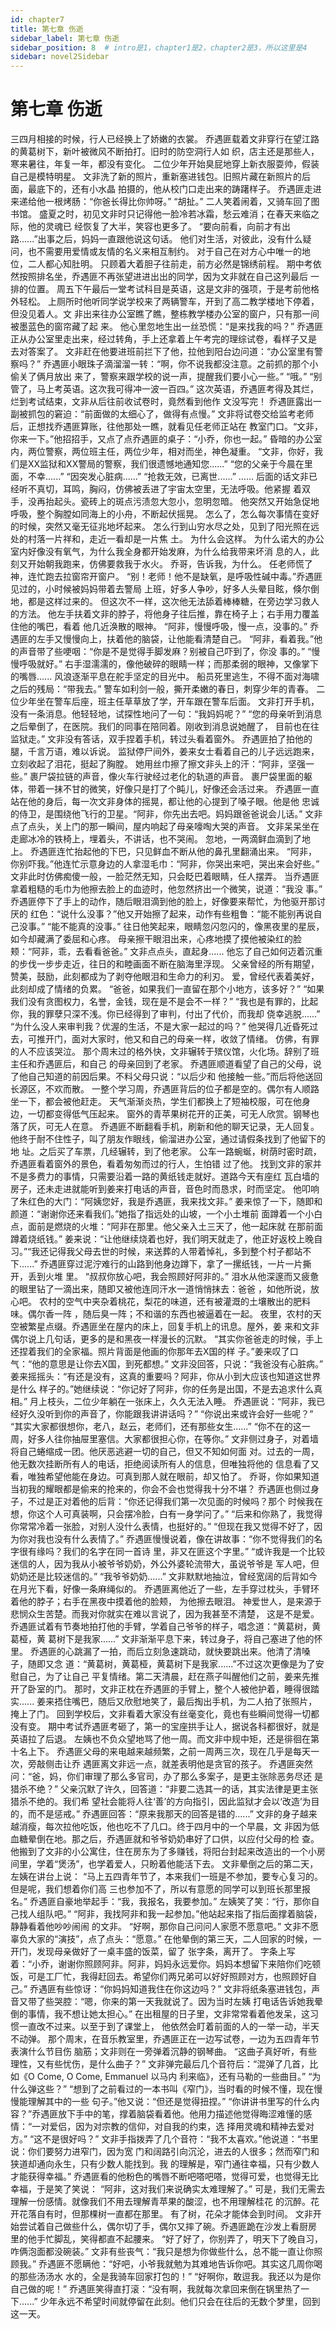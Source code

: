 ```yaml
---
id: chapter7
title: 第七章 伤逝
sidebar_label: 第七章 伤逝
sidebar_position: 8  # intro是1，chapter1是2，chapter2是3，所以这里是4
sidebar: novel2Sidebar
---
```


# 第七章 伤逝

三四月相接的时候，行人已经换上了娇嫩的衣裳。
乔遇匪载着文非穿行在望江路的黄葛树下，新叶被微风不断拍打。旧时的防空洞行人如
织，店主还是那些人，寒来暑往，年复一年，都没有变化。
二位少年开始臭屁地穿上新衣服耍帅，假装自己是模特明星。
文非洗了新的照片，重新塞进钱包。旧照片藏在新照片的后面，最底下的，还有小水晶
拍摄的，他从校门口走出来的踌躇样子。
乔遇匪走进来递给他一根烤肠：“你爸长得比你帅呀。”
“胡扯。”
二人笑着闹着，又骑车回了图书馆。
盛夏之时，初见文非时只记得他一脸冷若冰霜，愁云难消；在春天来临之际，他的灵魂已
经恢复了大半，笑容也更多了。
“要向前看，向前才有出路......”出事之后，妈妈一直跟他说这句话。
他们对生活，对彼此，没有什么疑问，也不需要用爱情或友情的名义来相互制约。
对于自己在对方心中唯一的地位，二人都心知肚明。
只顾着大着胆子往前走，前方必然是锦绣前程。
期中考依然按照排名坐，乔遇匪不再张望进进出出的同学，因为文非就在自己这列最后
一排的位置。
周五下午最后一堂考试科目是英语，这是文非的强项，于是考前他格外轻松。
上厕所时他听同学说学校来了两辆警车，开到了高二教学楼地下停着，但没见着人。文
非出来往办公室瞧了瞧，整栋教学楼办公室的窗户，只有那一间被墨蓝色的窗帘藏了起
来。
他心里忽地生出一丝恐慌：“是来找我的吗？”
乔遇匪正从办公室里走出来，经过转角，手上还拿着上午考完的理综试卷，看样子又是
去对答案了。
文非赶在他要进班前拦下了他，拉他到阳台边问道：“办公室里有警察吗？”
乔遇匪小眼珠子滴溜溜一转：“啊，你不说我都没注意。之前抓的那个小偷关了俩月放出
来了，警察来跟学校的说一声，提醒我们要小心一些。”
“哦。”
“别管了，马上考英语。这次我可得冲一波一百四。”
这次英语，乔遇匪考得及其烂，烂到考试结束，文非从后往前收试卷时，竟然看到他作
文没写完！
乔遇匪露出一副被抓包的窘迫：“前面做的太细心了，做得有点慢。”
文非将试卷交给监考老师后，正想找乔遇匪算账，往他那处一瞧，就看见任老师正站在
教室门口。“文非，你来一下。”他招招手，又点了点乔遇匪的桌子：“小乔，你也一起。”
昏暗的办公室内，两位警察，两位班主任，两位少年，相对而坐，神色凝重。
“文非，你好，我们是XX监狱和XX警局的警察，我们很遗憾地通知您......”
“您的父亲于今晨在里面，不幸......”
“因突发心脏病......”
“抢救无效，已离世......”
……
后面的话文非已经听不真切，耳鸣，胸闷，仿佛被丢进了宇宙太空里，无法呼吸。他紧握
着双手，没再抬起头。瓷砖上的斑点污渍忽大忽小，忽明忽暗。
他突然又开始急促地呼吸，整个胸膛如同海上的小舟，不断起伏摇晃。
怎么了，怎么每次事情在变好的时候，突然又毫无征兆地坏起来。
怎么行到山穷水尽之处，见到了阳光照在远处的村落一片祥和，走近一看却是一片焦
土。
为什么会这样。
为什么诺大的办公室内好像没有氧气，为什么我全身都开始发麻，为什么给我带来坏消
息的人，此刻又开始朝我跑来，仿佛要救我于水火。
乔哥，告诉我，为什么。
任老师慌了神，连忙跑去拉窗帘开窗户。
“别！老师！他不是缺氧，是呼吸性碱中毒。”乔遇匪见过的，小时候被妈妈带着去警局
上班，好多人争吵，好多人头晕目眩，倏尔倒地，都是这样过来的。
但这次不一样，这次他无法舔着棒棒糖，在旁边学习救人的方法。
他左手扶着文非的脖子，将他身子往后推，靠在椅子上；右手用力覆盖住他的嘴巴，看着
他几近涣散的眼神。
“阿非，慢慢呼吸，慢一点，没事的。”
乔遇匪的左手又慢慢向上，扶着他的脑袋，让他能看清楚自己。
“阿非，看着我。”他的声音带了些哽咽：“你是不是觉得手脚发麻？别被自己吓到了，你没
事的。”
“慢慢呼吸就好。”
右手湿濡濡的，像他破碎的眼睛一样；而那柔弱的眼神，又像掌下的嘴唇......
风浪逐渐平息在舵手坚定的目光中。
船员死里逃生，不得不面对海啸之后的残局：“带我去。”
警车如利剑一般，撕开柔嫩的春日，刺穿少年的青春。
二位少年坐在警车后座，班主任草草放了学，开车跟在警车后面。
文非打开手机，没有一条消息。他轻轻地，试探性地问了一句：“我妈妈呢？”
“您的母亲听到消息之后晕倒了，在医院。我们的同事在陪同着。刚收到消息说她醒了，
目前也在往监狱走。”
文非没有答话，双手捏着手机，转过头看着窗外。
乔遇匪拍了拍他的腿，千言万语，难以诉说。
监狱停尸间外，姜来女士看着自己的儿子远远跑来，立刻收起了泪花，挺起了胸膛。
她用丝巾擦了擦文非头上的汗：“阿非，坚强一些。”
裹尸袋拉链的声音，像火车行驶经过老化的轨道的声音。
裹尸袋里面的躯体，带着一抹不甘的微笑，好像只是打了个盹儿，好像还会活过来。
乔遇匪一直站在他的身后，每一次文非身体的摇晃，都让他的心提到了嗓子眼。他是他
忠诚的侍卫，是围绕他飞行的卫星。“阿非，你先出去吧。妈妈跟爸爸说会儿话。”
文非点了点头，关上门的那一瞬间，屋内响起了母亲嚎啕大哭的声音。
文非呆呆坐在走廊冰冷的铁椅上，埋着头，不讲话，也不哭闹。
忽地，一两滴鲜血滴到了地上。
乔遇匪连忙抬起他的下巴，只见鲜血不断从他的鼻孔里翻涌出来。
“阿非，你别吓我。”他连忙示意身边的人拿湿毛巾：“阿非，你哭出来吧，哭出来会好些。”
文非此时仿佛痴傻一般，一脸茫然无知，只会眨巴着眼睛，任人摆弄。
当乔遇匪拿着粗糙的毛巾为他擦去脸上的血迹时，他忽然挤出一个微笑，说道：“我没
事。”
乔遇匪停下了手上的动作，随后眼泪滴到他的脸上，好像要来帮忙，为他驱开那讨厌的
红色：“说什么没事？”他又开始擦了起来，动作有些粗鲁：“能不能别再说自己没事。”
“能不能真的没事。”
往日他笑起来，眼睛忽闪忽闪的，像黑夜里的星辰，如今却藏满了委屈和心疼。
母亲擦干眼泪出来，心疼地摸了摸他被染红的脸颊：“阿非，乖，去看看爸爸。”
文非点点头，直起身......
他忘了自己如何迈着沉重的步伐一步步走近，往日的和睦画面不断在脑海里浮现。
父亲曾经的所有期望，赞美，鼓励，此刻都成为了剥夺他眼泪和生命力的利刃。
爱，曾经代表着美好，此刻却成了情绪的负累。
“爸爸，如果我们一直留在那个小地方，该多好？”
“如果我们没有贪图权力，名誉，金钱，现在是不是会不一样？”
“我也是有罪的，比起你，我的罪孽只深不浅。你已经得到了审判，付出了代价，而我却
侥幸逃脱......”
“为什么没人来审判我？优渥的生活，不是大家一起过的吗？”
他哭得几近昏死过去，可推开门，面对大家时，他又和自己的母亲一样，收敛了情绪。
仿佛，有罪的人不应该哭泣。
那个周末过的格外快，文非辗转于殡仪馆，火化场。辞别了班主任和乔遇匪后，和自己
的母亲回到了老家。
乔遇匪顺道看望了自己的父母，说了他自己知道的前因后果。不料父母只说：“以后少和
他接触一些。”而后将他送回长源区，不欢而散。
一整个学习周，乔遇匪背后的位子都是空的。偶尔有人顺路坐一下，都会被他赶走。
天气渐渐炎热，学生们都换上了短袖校服，可在他身边，一切都变得低气压起来。
窗外的青苹果树花开的正美，可无人欣赏。钢琴也落了灰，可无人在意。
乔遇匪不断翻看手机，刷新和他的聊天记录，无人回复。
他终于耐不住性子，叫了朋友作眼线，偷溜进办公室，通过请假条找到了他留下的地
址。之后买了车票，几经辗转，到了他老家。
公车一路蜿蜒，树荫时密时疏，乔遇匪看着窗外的景色，看着匆匆而过的行人，生怕错
过了他。
找到文非的家并不是多费力的事情，只需要沿着一路的黄纸钱走就好。道路今天有座红
瓦白墙的房子，还未走进就能听到姜来打电话的声音，音色时而恳求，时而坚定。
他叩响了朱红色的大门：“阿姨您好，我是乔遇匪，我来找文非。”
姜来惊了一下，随即和颜道：“谢谢你还来看我们。”她指了指远处的山坡，一个小土堆前
面蹲着一个小白点，面前是燃烧的火堆：“阿非在那里。他父亲入土三天了，他一起床就
在那前面蹲着烧纸钱。”
姜来说：“让他继续烧着也好，我们明天就走了，他正好返校上晚自习。”“我还记得我父母去世的时候，来送葬的人带着悼礼，多到整个村子都站不下......”
乔遇匪穿过泥泞难行的山路到他身边蹲下，拿了一摞纸钱，一片一片撕开，丢到火堆
里。
“叔叔你放心吧，我会照顾好阿非的。”
泪水从他深邃而又疲惫的眼里钻了一滴出来，随即又被他连同汗水一道悄悄抹去：爸爸
，如他所说，放心吧。
农村的空气中夹杂着桃花，梨花的味道，还有被灌溉的土壤散出的肥料味。偶尔香一阵
，随后臭一阵；不和谐的东西也被逼着在一起。
夜里，农村的天空被繁星点缀。乔遇匪坐在屋内的床上，回复手机上的讯息。屋外，姜
来和文非偶尔说上几句话，更多的是和黑夜一样漫长的沉默。
“其实你爸爸走的时候，手上还捏着我们的全家福。照片背面是他画的你那年去X国的样
子。”姜来叹了口气：“他的意思是让你去X国，到死都想。”
文非没回答，只说：“我爸没有心脏病。”
姜来摇摇头：“有还是没有，这真的重要吗？阿非，你从小到大应该也知道这世界是什么
样子的。”她继续说：“你记好了阿非，你的任务是出国，不是去追求什么真相。”
月上枝头，二位少年躺在一张床上，久久无法入睡。
乔遇匪说：“阿非，我已经好久没听到你的声音了，你能跟我讲讲话吗？”
“你说出来或许会好一些呢？”
“其实大家都很想你，老八，赵云，老师们，还有那些女生......”
“你不在的这一周，好多人往你抽屉里塞信。大家都很担心你，在等你。”
文非侧过身子，对着墙将自己蜷缩成一团。他厌恶逃避一切的自己，但又不知如何面
对。过去的一周，他无数次挂断所有人的电话，拒绝阅读所有人的信息，但唯独将他的
信息看了又看，唯独希望他能在身边。可真到那人就在眼前，却又怕了。
乔哥，你如果知道当初我的耀眼都是偷来的抢来的，你会不会也觉得我十分不堪？
乔遇匪也侧过身子，不过是正对着他的后背：“你还记得我们第一次见面的时候吗？那个
时候我在想，你这个人可真装啊，只会摆冷脸，白有一身学问了。”
“后来和你熟了，我觉得你常常冷着一张脸，对别人没什么表情，也挺好的。”
“但现在我又觉得不好了，因为你对我也没有什么表情了。”
乔遇匪慢慢说着，像在讲故事：“你不觉得我们的名字很有缘吗？我们的名字在同一首诗
里，非又在匪这个字里。”
“或许我是一个比较迷信的人，因为我从小被爷爷奶奶，外公外婆轮流带大，虽说爷爷是
军人吧，但奶奶还是比较迷信的。”
“我爷爷奶奶......”
文非默默地抽泣，曾经宽阔的后背如今在月光下看，好像一条麻绳似的。
乔遇匪离他近了一些，左手穿过枕头，手臂环着他的脖子；右手在黑夜中摸着他的脸颊，
为他擦去眼泪。
神爱世人，是来源于悲悯众生苦楚。而我对你就实在难以言说了，因为我甚至不清楚，
这是不是爱。
乔遇匪试着有节奏地拍打他的手臂，学着自己爷爷的样子，唱念道：“黄葛树，黄葛桠，黄
葛树下是我家......”
文非渐渐平息下来，转过身子，将自己塞进了他的怀里。
乔遇匪的心跳漏了一拍，而后立刻急速跳动，就快要跳出来。他清了清嗓子，随即又念
道：“黄葛树，黄葛桠，黄葛树下是我家......”不过这次更像是为了安慰自己，为了让自己
平复情绪。第二天清晨，赶在燕子叫醒他们之前，姜来先推开了卧室的门。
那时，文非正枕在乔遇匪的手臂上，整个人被他护着，睡得很踏实......
姜来捂住嘴巴，随后又欣慰地笑了，最后掏出手机，为二人拍了张照片，掩上了门。
回到学校后，文非看着大家没有丝毫变化，竟也有些瞬间觉得一切都没有变。
期中考试乔遇匪考砸了，第一的宝座拱手让人，据说各科都很好，就是英语拉了后退。
左姨也不负众望地骂了他一周。而文非中规中矩，还是徘徊在第十名上下。
乔遇匪父母的来电越来越频繁，之前一周两三次，现在几乎是每天一次，旁敲侧击让乔
遇匪离文非远一点，就差表明他是贪官的孩子。
乔遇匪突然问：“爸，妈，你们审理了那么多官司，办了那么多案子，是更主张除恶务尽还
是猎杀不绝？”
父亲沉默了许久，回答道：“非要二选其一的话，其实法律是更主张猎杀不绝的。我们希
望社会能将人往‘善’的方向指引，因此监狱才会以‘改造’为目的，而不是惩戒。”
乔遇匪回答：“原来我那天的回答是错的......”
文非的身子越来越消瘦，每次拉他吃饭，他也吃不了几口。终于四月中的一个早晨，文
非因为低血糖晕倒在地。那之后，乔遇匪就和爷爷奶奶串好了口供，以应付父母的检
查。他搬到了文非的小公寓住，住在房东为了多赚钱，将阳台封起来改造出的一个小房
间里，学着“煲汤”，也学着爱人，只盼着他能活下去。
文非晕倒之后的第二天，左姨在讲台上说：
“马上五四青年节了，本来我们一班是不参加，要专心复习的。但是呢，我们想着你们高
三也参加不了，所以有意愿的同学可以到班长那里报名。”
乔遇匪自豪地举起手：“我，我报名，我要参加。”
左姨笑了笑：“行，那你自己找人组队吧。”
“阿非，我找阿非和我一起参加。”他站起来指了指后面撑着脑袋，静静看着他吵吵闹闹
的文非。
“好啊，那你自己问问人家愿不愿意吧。”
文非不愿辜负大家的“演技”，点了点头：“愿意。”
在他晕倒的第三天，二人回家的时候，一开门，发现母亲做好了一桌丰盛的饭菜，留了
张字条，离开了。
字条上写着：“小乔，谢谢你照顾阿非。阿非，妈妈永远爱你。妈妈本想留下来陪你们吃顿
饭，可是工厂忙，我得赶回去。希望你们两兄弟可以好好照顾对方，也照顾好自己。”
乔遇匪有些惊讶：“你妈妈知道我住在你这边吗？”
文非将纸条塞进钱包，声音又带了些哭腔：“嗯，你来的第一天我就说了。因为当时左姨
打电话告诉她我晕倒的事情，我不想让她太担心。”
在出租屋的日子里，文非常常看着他发呆，这习惯一直改不过来。以至于到了课堂上，
他依然会盯着前面的人的一举一动，半天不动弹。
那个周末，在音乐教室里，乔遇匪正在一边写试卷，一边为五四青年节表演什么节目伤
脑筋；文非则在一旁弹着沉静的钢琴曲。
“这曲子真好听，有些理性，又有些忧伤，是什么曲子？”
文非弹完最后几个音符后：“混弹了几首，比如《O Come, O Come, Emmanuel 以马内
利来临》，还有马勒的一些曲目。”
“为什么弹这些？”
“想到了之前看过的一本书叫《窄门》，当时看的时候不懂，现在慢慢能理解其中的一些
句子。”他又说：“但还是觉得扭捏。”
“你讲讲书里写的什么内容？”乔遇匪放下手中的笔，撑着脑袋看着他。他用力描述他觉得晦涩难懂的感情：“一对爱侣，因为对宗教的信仰，对自我的约束，选
择用灵魂和精神去爱对方。”
“这不是很好吗？”
文非手指拨弄了几个音符：“我不太喜欢。”他说道：“书里说：你们要努力进窄门，因为宽
门和阔路引向沉沦，进去的人很多；然而窄门和狭道却通向永生，只有少数人能找到。我
的理解是，窄门通往幸福，只有少数人才能获得幸福。”
乔遇匪看的他粉色的嘴唇不断吧嗒吧嗒，觉得可爱，也觉得无比幸福，于是笑了笑说：
“阿非，这对我们来说确实太难理解了。”
可是，我们无需去理解一份感情。就像我们不用去理解青苹果的酸涩，也不用理解桂花
的沉醉。花开花落自有时，但那棵树一直都在那里。
有了树，花朵才能体会到时间。
文非开始尝试着自己做些什么，偶尔切了手，偶尔又摔了碗。乔遇匪跪在沙发上看厨房
里的他手忙脚乱，笑得都直不起腰来。
“好了好了，你别弄了，明天下了晚自习，咋俩泡面都没碗装。”
文非有些丧气：“我只是想为你做些什么，总不能一直让你照顾我。”
乔遇匪不愿瞒他：“好吧，小爷我就勉为其难地告诉你吧。其实这几周你喝的那些汤汤水
水的，全是我骑车回家打包的！”
“好啊你，敢逗我。我还以为是你自己做的呢！”
乔遇匪笑得直打滚：“没有啊，我就每次拿回来倒在锅里热了一下......”
少年永远不希望时间就停留在此刻。他们只会在往后的无数个梦里，回到这一天。